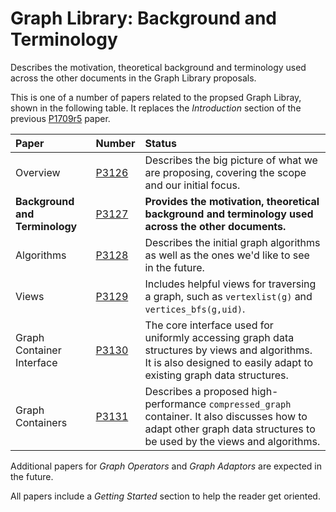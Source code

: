 # Graph Library: Background and Terminology
Describes the motivation, theoretical background and terminology used across the other documents in the
Graph Library proposals.

This is one of a number of papers related to the propsed Graph Libray, shown in the following table.
It replaces the *Introduction* section of the previous [P1709r5](http:://wg21.link/P1709r5) paper.

| Paper                           | Number | Status                                                                          | 
| :-------------------------------| :----- | :-------------------------------------------------------------------------------|
| Overview                        | [P3126](http:://wg21.link/P3126)  | Describes the big picture of what we are proposing, covering the scope and our initial focus.         |
| **Background and Terminology**  | [P3127](http:://wg21.link/P3127)  | **Provides the motivation, theoretical background and terminology used across the other documents.**  |
| Algorithms                      | [P3128](http:://wg21.link/P3128)  | Describes the initial graph algorithms as well as the ones we'd like to see in the future.            |
| Views                           | [P3129](http:://wg21.link/P3129)  | Includes helpful views for traversing a graph, such as `vertexlist(g)` and `vertices_bfs(g,uid)`.     |
| Graph Container Interface       | [P3130](http:://wg21.link/P3130)  | The core interface used for uniformly accessing graph data structures by views and algorithms. It is also designed to easily adapt to existing graph data structures. |
| Graph Containers                | [P3131](http:://wg21.link/P3131)  | Describes a proposed high-performance `compressed_graph` container. It also discusses how to adapt other graph data structures to be used by the views and algorithms. |

Additional papers for *Graph Operators* and *Graph Adaptors* are expected in the future.

All papers include a *Getting Started* section to help the reader get oriented.
